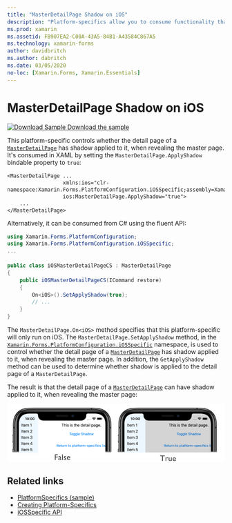```yaml
---
title: "MasterDetailPage Shadow on iOS"
description: "Platform-specifics allow you to consume functionality that's only available on a specific platform, without implementing custom renderers or effects. This article explains how to consume the iOS platform-specific that controls whether the detail page of a MasterDetailPage has shadow applied to it, when revealing the master page."
ms.prod: xamarin
ms.assetid: FB907EA2-C00A-43A5-84B1-A43584C867A5
ms.technology: xamarin-forms
author: davidbritch
ms.author: dabritch
ms.date: 03/05/2020
no-loc: [Xamarin.Forms, Xamarin.Essentials]
---
```


# MasterDetailPage Shadow on iOS

[![Download Sample](~/media/shared/download.png) Download the sample](https://docs.microsoft.com/samples/xamarin/xamarin-forms-samples/userinterface-platformspecifics)

This platform-specific controls whether the detail page of a [`MasterDetailPage`](xref:Xamarin.Forms.MasterDetailPage) has shadow applied to it, when revealing the master page. It's consumed in XAML by setting the `MasterDetailPage.ApplyShadow` bindable property to `true`:

```xaml
<MasterDetailPage ...
                  xmlns:ios="clr-namespace:Xamarin.Forms.PlatformConfiguration.iOSSpecific;assembly=Xamarin.Forms.Core"
                  ios:MasterDetailPage.ApplyShadow="true">
    ...
</MasterDetailPage>
```

Alternatively, it can be consumed from C# using the fluent API:

```csharp
using Xamarin.Forms.PlatformConfiguration;
using Xamarin.Forms.PlatformConfiguration.iOSSpecific;
...

public class iOSMasterDetailPageCS : MasterDetailPage
{
    public iOSMasterDetailPageCS(ICommand restore)
    {
        On<iOS>().SetApplyShadow(true);
        // ...
    }
}
```

The `MasterDetailPage.On<iOS>` method specifies that this platform-specific will only run on iOS. The `MasterDetailPage.SetApplyShadow` method, in the [`Xamarin.Forms.PlatformConfiguration.iOSSpecific`](xref:Xamarin.Forms.PlatformConfiguration.iOSSpecific) namespace, is used to control whether the detail page of a [`MasterDetailPage`](xref:Xamarin.Forms.MasterDetailPage) has shadow applied to it, when revealing the master page. In addition, the `GetApplyShadow` method can be used to determine whether shadow is applied to the detail page of a `MasterDetailPage`.

The result is that the detail page of a [`MasterDetailPage`](xref:Xamarin.Forms.MasterDetailPage) can have shadow applied to it, when revealing the master page:

[![Screenshot of a MasterDetailPage with and without shadow](masterdetailpage-shadow-images/shadow.png "MasterDetailPage with and without shadow")](masterdetailpage-shadow-images/shadow-large.png#lightbox "MasterDetailPage with and without shadow")

## Related links

- [PlatformSpecifics (sample)](https://docs.microsoft.com/samples/xamarin/xamarin-forms-samples/userinterface-platformspecifics)
- [Creating Platform-Specifics](~/xamarin-forms/platform/platform-specifics/index.md#creating-platform-specifics)
- [iOSSpecific API](xref:Xamarin.Forms.PlatformConfiguration.iOSSpecific)
